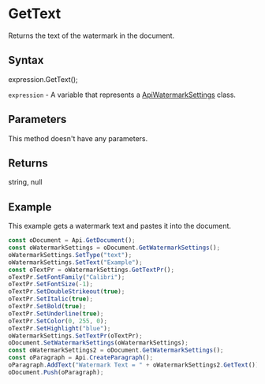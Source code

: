 # GetText

Returns the text of the watermark in the document.

## Syntax

expression.GetText();

`expression` - A variable that represents a [ApiWatermarkSettings](../ApiWatermarkSettings.md) class.

## Parameters

This method doesn't have any parameters.

## Returns

string, null

## Example

This example gets a watermark text and pastes it into the document.

```javascript
const oDocument = Api.GetDocument();
const oWatermarkSettings = oDocument.GetWatermarkSettings();
oWatermarkSettings.SetType("text");
oWatermarkSettings.SetText("Example");
const oTextPr = oWatermarkSettings.GetTextPr();
oTextPr.SetFontFamily("Calibri");
oTextPr.SetFontSize(-1);
oTextPr.SetDoubleStrikeout(true);
oTextPr.SetItalic(true);
oTextPr.SetBold(true);
oTextPr.SetUnderline(true);
oTextPr.SetColor(0, 255, 0);
oTextPr.SetHighlight("blue");
oWatermarkSettings.SetTextPr(oTextPr);
oDocument.SetWatermarkSettings(oWatermarkSettings);
const oWatermarkSettings2 = oDocument.GetWatermarkSettings();
const oParagraph = Api.CreateParagraph();
oParagraph.AddText("Watermark Text = " + oWatermarkSettings2.GetText());
oDocument.Push(oParagraph);
```
